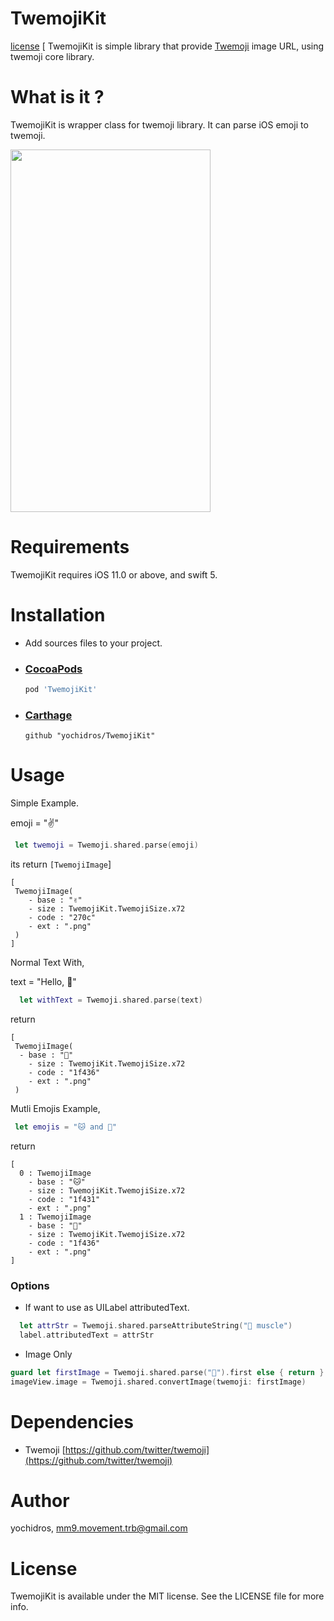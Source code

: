 # TwemojiKit
[license](https://img.shields.io/badge/license-MIT-green)
[
TwemojiKit is simple library that provide [Twemoji](https://github.com/twitter/twemoji) image URL, using twemoji core library.

# What is it ?
TwemojiKit is wrapper class for twemoji library. It can parse iOS emoji to twemoji. 

<img src="https://github.com/yochidros/TwemojiKit/blob/master/Screenshots/preview.png" width="320" height="580">

# Requirements
TwemojiKit requires iOS 11.0 or above, and swift 5.


# Installation
  - Add sources files to your project.
  - ### [CocoaPods](https://cocoapods.org/)
    ```ruby  
    pod 'TwemojiKit'
    ```
  - ### [Carthage](https://github.com/Carthage/Carthage)
    ```
    github "yochidros/TwemojiKit"
    ```


# Usage 
Simple Example.

 emoji = "✌️"
```swift
 let twemoji = Twemoji.shared.parse(emoji)
 ```
its return `[TwemojiImage`]
```swift[
[
 TwemojiImage(
    - base : "✌️"
    - size : TwemojiKit.TwemojiSize.x72
    - code : "270c"
    - ext : ".png"
 )
]
```
Normal Text With,

text = "Hello, 🐶"
```swift
  let withText = Twemoji.shared.parse(text)
```

return
```
[
 TwemojiImage(
  - base : "🐶"
    - size : TwemojiKit.TwemojiSize.x72
    - code : "1f436"
    - ext : ".png"
 )
```

Mutli Emojis Example,

```swift
 let emojis = "🐱 and 🐶"
```

return
```
[
  0 : TwemojiImage
    - base : "🐱"
    - size : TwemojiKit.TwemojiSize.x72
    - code : "1f431"
    - ext : ".png"
  1 : TwemojiImage
    - base : "🐶"
    - size : TwemojiKit.TwemojiSize.x72
    - code : "1f436"
    - ext : ".png"
]
   ``````
### Options

 - If want to use as UILabel attributedText.
```swift
  let attrStr = Twemoji.shared.parseAttributeString("💪 muscle")
  label.attributedText = attrStr
```

 - Image Only
```swift
guard let firstImage = Twemoji.shared.parse("🐶").first else { return }
imageView.image = Twemoji.shared.convertImage(twemoji: firstImage)
```

# Dependencies 
 - Twemoji [https://github.com/twitter/twemoji](https://github.com/twitter/twemoji)
# Author 
yochidros, mm9.movement.trb@gmail.com

# License
TwemojiKit is available under the MIT license. See the LICENSE file for more info.
